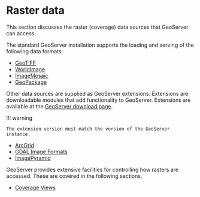 # Raster data

This section discusses the raster (coverage) data sources that GeoServer can access.

The standard GeoServer installation supports the loading and serving of the following data formats:

-   [GeoTIFF](geotiff.md)
-   [WorldImage](worldimage.md)
-   [ImageMosaic](imagemosaic/index.md)
-   [GeoPackage](geopkg.md)

Other data sources are supplied as GeoServer extensions. Extensions are downloadable modules that add functionality to GeoServer. Extensions are available at the [GeoServer download page](https://geoserver.org/download).

!!! warning

    The extension version must match the version of the GeoServer instance.

-   [ArcGrid](arcgrid.md)
-   [GDAL Image Formats](gdal.md)
-   [ImagePyramid](imagepyramid.md)

GeoServer provides extensive facilities for controlling how rasters are accessed. These are covered in the following sections.

-   [Coverage Views](coverageview.md)
